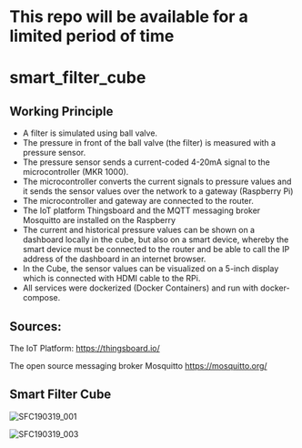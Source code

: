 # This repo will be available for a limited period of time

# smart_filter_cube

## Working Principle

- A filter is simulated using ball valve.
- The pressure in front of the ball valve (the filter) is measured with a pressure sensor.
- The pressure sensor sends a current-coded 4-20mA signal to the microcontroller (MKR 1000).
- The microcontroller converts the current signals to pressure values and it sends the sensor values over the network to a gateway (Raspberry Pi)
- The microcontroller and gateway are connected to the router.
- The IoT platform Thingsboard and the MQTT messaging broker Mosquitto are installed on the Raspberry
- The current and historical pressure values can be shown on a dashboard locally in the cube, but also on a smart device, whereby the smart device must be connected to the router and be able to call the IP address of the dashboard in an internet browser.
- In the Cube, the sensor values can be visualized on a 5-inch display which is connected with HDMI cable to the RPi.
- All services were dockerized (Docker Containers) and run with docker-compose.

## Sources:
The IoT Platform:
https://thingsboard.io/

The open source messaging broker Mosquitto
https://mosquitto.org/

## Smart Filter Cube

![SFC190319_001](https://user-images.githubusercontent.com/47817165/167089367-cf96f437-eb5c-40a6-b049-f859af2001bf.jpg)

![SFC190319_003](https://user-images.githubusercontent.com/47817165/167089390-1bb64d92-1d91-40dd-886e-e1ac7a820d25.jpg)
